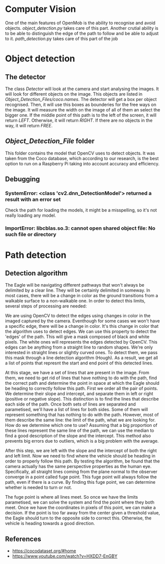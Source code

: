 # Computer Vision
One of the main features of OpenMob is the ability to recognise and avoid objects. _object_detection.py_ takes care of this part.
Another crutial ability is to be able to distinguish the edge of the path to follow and be able to adjust to it. _path_detection_.py takes care of this part of the job

# Object detection

## The detector
The class _Detector_ will look at the camera and start analysing the images. It will look for different objects on the image. This objects are listed in _Object_Detection_Files/coco.names_. The detector will get a box per object recognised. Then, it will use this boxes as bounderies for the free ways on the image. It will measure the width on the image of all of them an select the bigger one. If the middle point of this path is to the left of the screen, it will return _LEFT_. Otherwise, it will return _RIGHT_. If there are no objects in the way, it will return _FREE_.

## _Object_Detection_File_ folder
This folder contains the model that OpenCV uses to detect objects. It was taken from the Coco database, which according to our research, is the best option to run on a Raspberry Pi taking into account accuracy and efficiency.

## Debugging
### SystemError: <class 'cv2.dnn_DetectionModel'> returned a result with an error set
Check the path for loading the models, it might be a misspelling, so it's not really loading any model.

### ImportError: libcblas.so.3: cannot open shared object file: No such file or directory

# Path detection
## Detection algorithm
The Eagle will be navigating different pathways that won't always be delimited by a clear line. They will be certainly delimited in someway. In most cases, there will be a change in color as the ground transitions from a walkable surface to a non-walkable one. In order to detect this limits, several steps of processing are needed:

We are using OpenCV to detect the edges using changes in color in the imaged captured by the camera. Eventhough for some cases we won't have a specific edge, there will be a change in color. It's this change in color that the algorithm uses to detect edges. We can use this property to detect the 'edges' of the path.
This will give a mask composed of black and white pixels. The white ones will represents the edges detected by OpenCV. This edges can be anything from a straight line to random shapes. We're only interested in straight lines or slightly curved ones. To detect them, we pass this mask through a line detection algorithm (Hough). As a result, we get all a list of points that represnt the start and end point of this detected lines.

At this stage, we have a set of lines that are present in the image. From them, we need to get rid of lines that have nothing to do with the path, find the correct path and determine the point in space at which the Eagle should be heading to correctly follow this path.
First we order all the pair of points. We determine their slope and intercept, and separate them in left or right (positive or negative slope). This distinction is to find the lines that describe each side of the path.
Once both sets of lines are separated and parametised, we'll have a list of lines for both sides. Some of them will represent something that has nothing to do with the path. However, most of them describe the same line: the limit of the path, what we are looking for. How do we determine which one to use?
Assuming that a big proportion of these lines represent the same line of the path, we can use the median to find a good description of the slope and the intercept. This method also prevents big errors due to outliers, which is a big problem with the average.

After this step, we are left with the slope and the intercept of both the right and left limit. Now we need to find where the vehicle should be heading in order to properly follow this path.
By testing the algorithm, be found that the camera actually has the same perspective properties as the human eye. Specifically, all straight lines coming from the plane normal to the observer converge in a point called fuge point. This fuge point will always follow the path, even if there is a curve. By finding this fuge point, we can determine whether is needed to turn or not.

The fuge point is where all lines meet. So once we have the limits parametised, we can solve the system and find the point where they both meet. Once we have the coordinates in pixels of this point, we can make a decision. If the point is too far away from the center given a threshold value, the Eagle should turn to the opposite side to correct this. Otherwise, the vehicle is heading towards a good direction.

## References
- https://cocodataset.org/#home
- https://www.youtube.com/watch?v=HXDD7-EnGBY